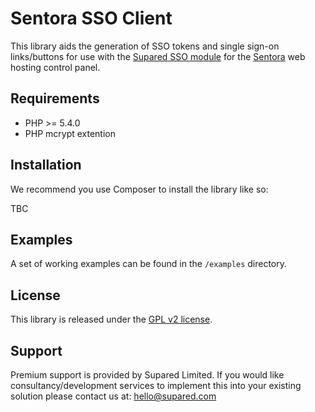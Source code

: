 # Sentora SSO Client

This library aids the generation of SSO tokens and single sign-on links/buttons for use with the [Supared SSO module](https://github.com/supared/sentora-sso-module) for the [Sentora](http://sentora.org) web hosting control panel.

Requirements
------------

* PHP >= 5.4.0
* PHP mcrypt extention

Installation
------------

We recommend you use Composer to install the library like so:

TBC

Examples
--------

A set of working examples can be found in the ``/examples`` directory.

License
-------

This library is released under the [GPL v2 license](LICENSE).

Support
-------

Premium support is provided by Supared Limited. If you would like consultancy/development services to implement this into your existing solution please contact us at: hello@supared.com
